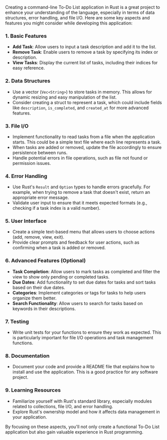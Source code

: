 Creating a command-line To-Do List application in Rust is a great project to enhance your understanding of the language, especially in terms of data structures, error handling, and file I/O. Here are some key aspects and features you might consider while developing this application:

### 1. **Basic Features**
   - **Add Task**: Allow users to input a task description and add it to the list.
   - **Remove Task**: Enable users to remove a task by specifying its index or description.
   - **View Tasks**: Display the current list of tasks, including their indices for easy reference.

### 2. **Data Structures**
   - Use a vector (`Vec<String>`) to store tasks in memory. This allows for dynamic resizing and easy manipulation of the list.
   - Consider creating a struct to represent a task, which could include fields like `description`, `is_completed`, and `created_at` for more advanced features.

### 3. **File I/O**
   - Implement functionality to read tasks from a file when the application starts. This could be a simple text file where each line represents a task.
   - When tasks are added or removed, update the file accordingly to ensure persistence between runs.
   - Handle potential errors in file operations, such as file not found or permission issues.

### 4. **Error Handling**
   - Use Rust's `Result` and `Option` types to handle errors gracefully. For example, when trying to remove a task that doesn't exist, return an appropriate error message.
   - Validate user input to ensure that it meets expected formats (e.g., checking if a task index is a valid number).

### 5. **User Interface**
   - Create a simple text-based menu that allows users to choose actions (add, remove, view, exit).
   - Provide clear prompts and feedback for user actions, such as confirming when a task is added or removed.

### 6. **Advanced Features (Optional)**
   - **Task Completion**: Allow users to mark tasks as completed and filter the view to show only pending or completed tasks.
   - **Due Dates**: Add functionality to set due dates for tasks and sort tasks based on their due dates.
   - **Categories**: Implement categories or tags for tasks to help users organize them better.
   - **Search Functionality**: Allow users to search for tasks based on keywords in their descriptions.

### 7. **Testing**
   - Write unit tests for your functions to ensure they work as expected. This is particularly important for file I/O operations and task management functions.

### 8. **Documentation**
   - Document your code and provide a README file that explains how to install and use the application. This is a good practice for any software project.

### 9. **Learning Resources**
   - Familiarize yourself with Rust's standard library, especially modules related to collections, file I/O, and error handling.
   - Explore Rust's ownership model and how it affects data management in your application.

By focusing on these aspects, you'll not only create a functional To-Do List application but also gain valuable experience in Rust programming.